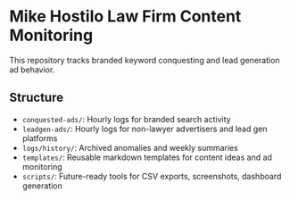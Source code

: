 # Mike Hostilo Law Firm Content Monitoring

This repository tracks branded keyword conquesting and lead generation ad behavior.

## Structure
- `conquested-ads/`: Hourly logs for branded search activity
- `leadgen-ads/`: Hourly logs for non-lawyer advertisers and lead gen platforms
- `logs/history/`: Archived anomalies and weekly summaries
- `templates/`: Reusable markdown templates for content ideas and ad monitoring
- `scripts/`: Future-ready tools for CSV exports, screenshots, dashboard generation
